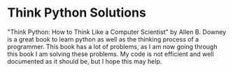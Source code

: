 # Think Python Solutions
"Think Python: How to Think Like a Computer Scientist" by Allen B. Downey is a great book to learn python as well as the thinking process of a programmer. This book has a lot of problems, as I am now going through this book I am solving these problems. My code is not efficient and well documented as it should be, but I hope this may help. 
